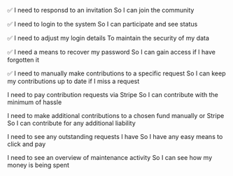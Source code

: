 ✅ I need to responsd to an invitation
So I can join the community

✅ I need to login to the system
So I can participate and see status

✅ I need to adjust my login details
To maintain the security of my data

✅ I need a means to recover my password
So I can gain access if I have forgotten it

✅ I need to manually make contributions to a specific request
So I can keep my contributions up to date if I miss a request

I need to pay contribution requests via Stripe
So I can contribute with the minimum of hassle

I need to make additional contributions to a chosen fund
    manually or Stripe
So I can contribute for any additional liability

I need to see any outstanding requests I have
So I have any easy means to click and pay

I need to see an overview of maintenance activity
So I can see how my money is being spent
